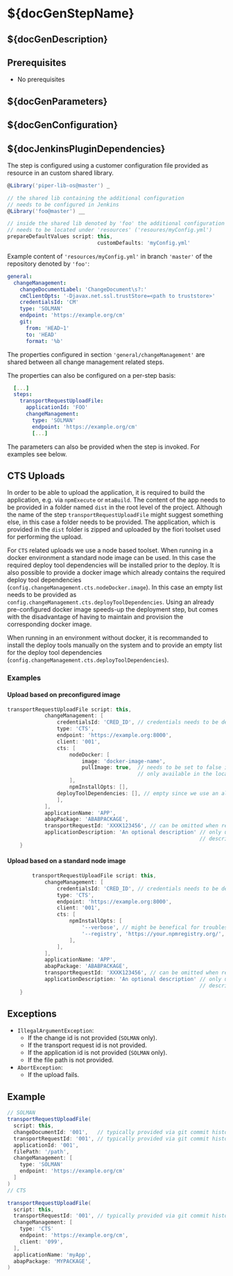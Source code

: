 # ${docGenStepName}

## ${docGenDescription}

## Prerequisites

* No prerequisites

## ${docGenParameters}

## ${docGenConfiguration}

## ${docJenkinsPluginDependencies}

The step is configured using a customer configuration file provided as
resource in an custom shared library.

```groovy
@Library('piper-lib-os@master') _

// the shared lib containing the additional configuration
// needs to be configured in Jenkins
@Library('foo@master') __

// inside the shared lib denoted by 'foo' the additional configuration file
// needs to be located under 'resources' ('resoures/myConfig.yml')
prepareDefaultValues script: this,
                             customDefaults: 'myConfig.yml'
```

Example content of `'resources/myConfig.yml'` in branch `'master'` of the repository denoted by
`'foo'`:

```yaml
general:
  changeManagement:
    changeDocumentLabel: 'ChangeDocument\s?:'
    cmClientOpts: '-Djavax.net.ssl.trustStore=<path to truststore>'
    credentialsId: 'CM'
    type: 'SOLMAN'
    endpoint: 'https://example.org/cm'
    git:
      from: 'HEAD~1'
      to: 'HEAD'
      format: '%b'
```

The properties configured in section `'general/changeManagement'` are shared between all change management related steps.

The properties can also be configured on a per-step basis:

```yaml
  [...]
  steps:
    transportRequestUploadFile:
      applicationId: 'FOO'
      changeManagement:
        type: 'SOLMAN'
        endpoint: 'https://example.org/cm'
        [...]
```

The parameters can also be provided when the step is invoked. For examples see below.

## CTS Uploads

In order to be able to upload the application, it is required to build the application, e.g. via `npmExecute`
or `mtaBuild`. The content of the app needs to be provided in a folder named `dist` in the root level of the project.
Although the name of the step `transportRequestUploadFile` might suggest something else, in this case a folder needs
to be provided. The application, which is provided in the `dist` folder is zipped and uploaded by the fiori toolset
used for performing the upload.

For `CTS` related uploads we use a node based toolset. When running in a docker environment a standard node
image can be used. In this case the required deploy tool dependencies will be installed prior to the deploy.
It is also possible to provide a docker image which already contains the required deploy tool
dependencies (`config.changeManagement.cts.nodeDocker.image`). In this case an empty list needs to be provided
as `config.changeManagement.cts.deployToolDependencies`. Using an already pre-configured docker image speeds-up
the deployment step, but comes with the disadvantage of having
to maintain and provision the corresponding docker image.

When running in an environment without docker, it is recommanded to install the deploy tools manually on the
system and to provide an empty list for the deploy tool dependencies (`config.changeManagement.cts.deployToolDependencies`).

### Examples

#### Upload based on preconfigured image

```groovy
transportRequestUploadFile script: this,
            changeManagement: [
                credentialsId: 'CRED_ID', // credentials needs to be defined inside Jenkins
                type: 'CTS',
                endpoint: 'https://example.org:8000',
                client: '001',
                cts: [
                    nodeDocker: [
                        image: 'docker-image-name',
                        pullImage: true,  // needs to be set to false in case the image is
                                          // only available in the local docker cache (not recommended)
                    ],
                    npmInstallOpts: [],
                deployToolDependencies: [], // empty since we use an already preconfigured image
                ],
            ],
            applicationName: 'APP',
            abapPackage: 'ABABPACKAGE',
            transportRequestId: 'XXXK123456', // can be omitted when resolved via commit history
            applicationDescription: 'An optional description' // only used in case a new application is deployed
                                                              // description is not updated for re-deployments
    }

```

#### Upload based on a standard node image

```groovy
        transportRequestUploadFile script: this,
            changeManagement: [
                credentialsId: 'CRED_ID', // credentials needs to be defined inside Jenkins
                type: 'CTS',
                endpoint: 'https://example.org:8000',
                client: '001',
                cts: [
                    npmInstallOpts: [
                        '--verbose', // might be benefical for troubleshooting
                        '--registry', 'https://your.npmregistry.org/', // an own registry can be specified here
                    ],
                ],
            ],
            applicationName: 'APP',
            abapPackage: 'ABABPACKAGE',
            transportRequestId: 'XXXK123456', // can be omitted when resolved via commit history
            applicationDescription: 'An optional description' // only used in case a new application is deployed
                                                              // description is not updated for re-deployments
    }

```

## Exceptions

* `IllegalArgumentException`:
  * If the change id is not provided (`SOLMAN` only).
  * If the transport request id is not provided.
  * If the application id is not provided (`SOLMAN` only).
  * If the file path is not provided.
* `AbortException`:
  * If the upload fails.

## Example

```groovy
// SOLMAN
transportRequestUploadFile(
  script: this,
  changeDocumentId: '001',   // typically provided via git commit history
  transportRequestId: '001', // typically provided via git commit history
  applicationId: '001',
  filePath: '/path',
  changeManagement: [
    type: 'SOLMAN'
    endpoint: 'https://example.org/cm'
  ]
)
// CTS

transportRequestUploadFile(
  script: this,
  transportRequestId: '001', // typically provided via git commit history
  changeManagement: [
    type: 'CTS'
    endpoint: 'https://example.org/cm',
    client: '099',
  ],
  applicationName: 'myApp',
  abapPackage: 'MYPACKAGE',
)
```
